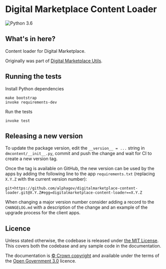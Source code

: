 Digital Marketplace Content Loader
==================================

![Python 3.6](https://img.shields.io/badge/python-3.6-blue.svg)


## What's in here?

Content loader for Digital Marketplace.

Originally was part of [Digital Marketplace Utils](https://github.com/alphagov/digitalmarketplace-utils).


## Running the tests

Install Python dependencies

```
make bootstrap
invoke requirements-dev
```

Run the tests

```
invoke test
```


## Releasing a new version

To update the package version, edit the `__version__ = ...` string in `dmcontent/__init__.py`,
commit and push the change and wait for CI to create a new version tag.

Once the tag is available on GitHub, the new version can be used by the apps by adding the following
line to the app `requirements.txt` (replacing `X.Y.Z` with the current version number):

```
git+https://github.com/alphagov/digitalmarketplace-content-loader.git@X.Y.Z#egg=digitalmarketplace-content-loader==X.Y.Z
```

When changing a major version number consider adding a record to the `CHANGELOG.md` with a
description of the change and an example of the upgrade process for the client apps.

## Licence

Unless stated otherwise, the codebase is released under [the MIT License][mit].
This covers both the codebase and any sample code in the documentation.

The documentation is [&copy; Crown copyright][copyright] and available under the terms
of the [Open Government 3.0][ogl] licence.

[mit]: LICENCE
[copyright]: http://www.nationalarchives.gov.uk/information-management/re-using-public-sector-information/uk-government-licensing-framework/crown-copyright/
[ogl]: http://www.nationalarchives.gov.uk/doc/open-government-licence/version/3/
